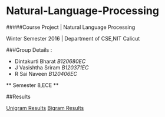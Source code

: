 # Natural-Language-Processing
#####Course Project | Natural Language Processing

Winter Semester 2016 | Department of CSE,NIT Calicut

###Group Details :

* Dintakurti Bharat   *B120680EC*
* J Vasishtha Sriram  *B120371EC*
* R Sai Naveen        *B120406EC*

**       Semester 8,ECE     **

##Results

[Unigram Results](Training/Unigram/README.md)
[Bigram Results](Training/Bigram/README.md)
